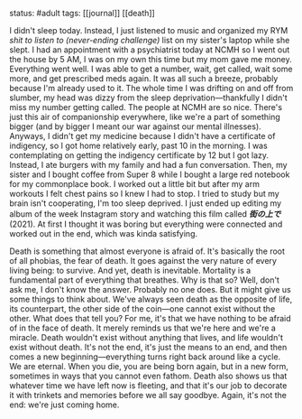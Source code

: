 status: #adult 
tags: [[journal]] [[death]] 

I didn't sleep today. Instead, I just listened to music and organized my RYM *shit to listen to (never-ending challenge)* list on my sister's laptop while she slept. I had an appointment with a psychiatrist today at NCMH so I went out the house by 5 AM, I was on my own this time but my mom gave me money. Everything went well. I was able to get a number, wait, get called, wait some more, and get prescribed meds again. It was all such a breeze, probably because I'm already used to it. The whole time I was drifting on and off from slumber, my head was dizzy from the sleep deprivation—thankfully I didn't miss my number getting called. The people at NCMH are so nice. There's just this air of companionship everywhere, like we're a part of something bigger (and by bigger I meant our war against our mental illnesses). Anyways, I didn't get my medicine because I didn't have a certificate of indigency, so I got home relatively early, past 10 in the morning. I was contemplating on getting the indigency certificate by 12 but I got lazy. Instead, I ate burgers with my family and had a fun conversation. Then, my sister and I bought coffee from Super 8 while I bought a large red notebook for my commonplace book. I worked out a little bit but after my arm workouts I felt chest pains so I knew I had to stop. I tried to study but my brain isn't cooperating, I'm too sleep deprived. I just ended up editing my album of the week Instagram story and watching this film called ***街の上で*** (2021). At first I thought it was boring but everything were connected and worked out in the end, which was kinda satisfying.

Death is something that almost everyone is afraid of. It's basically the root of all phobias, the fear of death. It goes against the very nature of every living being: to survive. And yet, death is inevitable. Mortality is a fundamental part of everything that breathes. Why is that so? Well, don't ask me, I don't know the answer. Probably no one does. But it might give us some things to think about. We've always seen death as the opposite of life, its counterpart, the other side of the coin—one cannot exist without the other. What does that tell you? For me, it's that we have nothing to be afraid of in the face of death. It merely reminds us that we're here and we're a miracle. Death wouldn't exist without anything that lives, and life wouldn't exist without death. It's not the end, it's just the means to an end, and then comes a new beginning—everything turns right back around like a cycle. We are eternal. When you die, you are being born again, but in a new form, sometimes in ways that you cannot even fathom. Death also shows us that whatever time we have left now is fleeting, and that it's our job to decorate it with trinkets and memories before we all say goodbye. Again, it's not the end: we're just coming home.
